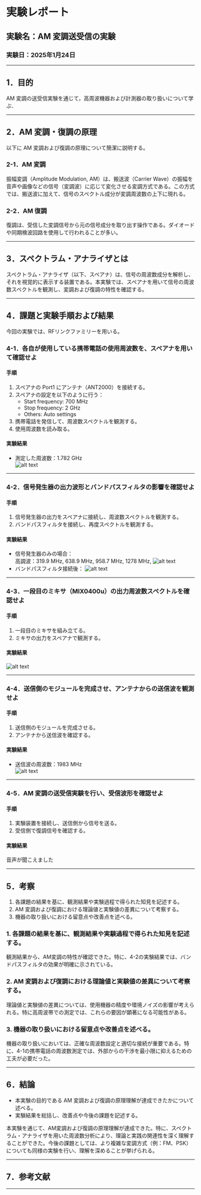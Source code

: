 # 実験レポート  
## 実験名：AM 変調送受信の実験  
### 実験日：2025年1月24日  

---

## 1．目的  
AM 変調の送受信実験を通じて，高周波機器および計測器の取り扱いについて学ぶ． 

---

## 2．AM 変調・復調の原理  
以下に AM 変調および復調の原理について簡潔に説明する。  

### 2-1．AM 変調  
振幅変調（Amplitude Modulation, AM）は、搬送波（Carrier Wave）の振幅を音声や画像などの信号（変調波）に応じて変化させる変調方式である。この方式では、搬送波に加えて、信号のスペクトル成分が変調周波数の上下に現れる。  

### 2-2．AM 復調  
復調は、受信した変調信号から元の信号成分を取り出す操作である。ダイオードや同期検波回路を使用して行われることが多い。  

---

## 3．スペクトラム・アナライザとは  
スペクトラム・アナライザ（以下、スペアナ）は、信号の周波数成分を解析し、それを視覚的に表示する装置である。本実験では、スペアナを用いて信号の周波数スペクトルを観測し、変調および復調の特性を確認する。  

---

## 4．課題と実験手順および結果  

今回の実験では、RFリンクファミリーを用いる。

### 4-1．各自が使用している携帯電話の使用周波数を、スペアナを用いて確認せよ  
#### 手順  
1. スペアナの Port1 にアンテナ（ANT2000）を接続する。  
2. スペアナの設定を以下のように行う：  
   - Start frequency: 700 MHz  
   - Stop frequency: 2 GHz  
   - Others: Auto settings
3. 携帯電話を発信して、周波数スペクトルを観測する。  
4. 使用周波数を読み取る。  

#### 実験結果  
- 測定した周波数：1.782  GHz  
![alt text](SCR01.BMP)
---

### 4-2．信号発生器の出力波形とバンドパスフィルタの影響を確認せよ  
#### 手順  
1. 信号発生器の出力をスペアナに接続し、周波数スペクトルを観測する。  
2. バンドパスフィルタを接続し、再度スペクトルを観測する。  

#### 実験結果  
- 信号発生器のみの場合：  
高調波：319.9 MHz, 638.9 MHz, 958.7 MHz, 1278 MHz, 
  ![alt text](<4-2 only generator.BMP>)
- バンドパスフィルタ接続後：
![alt text](4-2_320.BMP)  

---

### 4-3．一段目のミキサ（MIX0400u）の出力周波数スペクトルを確認せよ  
#### 手順  
1. 一段目のミキサを組み立てる。  
2. ミキサの出力をスペアナで観測する。  

#### 実験結果  
![alt text](SCR05.BMP)

---

### 4-4．送信側のモジュールを完成させ、アンテナからの送信波を観測せよ  
#### 手順  
1. 送信側のモジュールを完成させる。  
2. アンテナから送信波を確認する。  

#### 実験結果  
- 送信波の周波数：1983 MHz  
![alt text](4-4.BMP)
---

### 4-5．AM 変調の送受信実験を行い、受信波形を確認せよ  
#### 手順  
1. 実験装置を接続し、送信側から信号を送る。  
2. 受信側で復調信号を確認する。  

#### 実験結果  
音声が聞こえました

---

## 5．考察  
1. 各課題の結果を基に、観測結果や実験過程で得られた知見を記述する。  
2. AM 変調および復調における理論値と実験値の差異について考察する。  
3. 機器の取り扱いにおける留意点や改善点を述べる。  

### 1. 各課題の結果を基に、観測結果や実験過程で得られた知見を記述する。
観測結果から、AM変調の特性が確認できた。特に、4-2の実験結果では、バンドパスフィルタの効果が明確に示されている。

### 2. AM 変調および復調における理論値と実験値の差異について考察する。
理論値と実験値の差異については、使用機器の精度や環境ノイズの影響が考えられる。特に高周波帯での測定では、これらの要因が顕著になる可能性がある。

### 3. 機器の取り扱いにおける留意点や改善点を述べる。
機器の取り扱いにおいては、正確な周波数設定と適切な接続が重要である。特に、4-1の携帯電話の周波数測定では、外部からの干渉を最小限に抑えるための工夫が必要だった。

---

## 6．結論  
- 本実験の目的である AM 変調および復調の原理理解が達成できたかについて述べる。  
- 実験結果を総括し、改善点や今後の課題を記述する。  

本実験を通じて、AM変調および復調の原理理解が達成できた。特に、スペクトラム・アナライザを用いた周波数分析により、理論と実践の関連性を深く理解することができた。今後の課題としては、より複雑な変調方式（例：FM、PSK）についても同様の実験を行い、理解を深めることが挙げられる。

---

## 7．参考文献  


---
